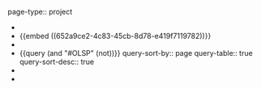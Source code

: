 page-type:: project

-
- {{embed ((652a9ce2-4c83-45cb-8d78-e419f7119782))}}
-
- {{query (and "#OLSP" (not))}}
  query-sort-by:: page
  query-table:: true
  query-sort-desc:: true
-
-